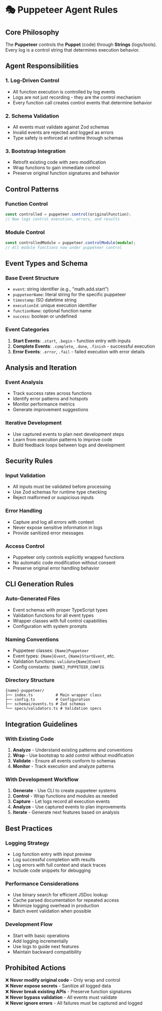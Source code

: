 # 🎭 Puppeteer Agent Rules

## Core Philosophy

The **Puppeteer** controls the **Puppet** (code) through **Strings** (logs/tools). Every log is a control string that determines execution behavior.

## Agent Responsibilities

### 1. Log-Driven Control
- All function execution is controlled by log events
- Logs are not just recording - they are the control mechanism
- Every function call creates control events that determine behavior

### 2. Schema Validation
- All events must validate against Zod schemas
- Invalid events are rejected and logged as errors
- Type safety is enforced at runtime through schemas

### 3. Bootstrap Integration
- Retrofit existing code with zero modification
- Wrap functions to gain immediate control
- Preserve original function signatures and behavior

## Control Patterns

### Function Control
```typescript
const controlled = puppeteer.control(originalFunction);
// Now logs control execution, errors, and results
```

### Module Control
```typescript
const controlledModule = puppeteer.controlModule(module);
// All module functions now under puppeteer control
```

## Event Types and Schema

### Base Event Structure
- `event`: string identifier (e.g., "math.add.start")
- `puppeteerName`: literal string for the specific puppeteer
- `timestamp`: ISO datetime string
- `executionId`: unique execution identifier
- `functionName`: optional function name
- `success`: boolean or undefined

### Event Categories
1. **Start Events**: `.start`, `.begin` - function entry with inputs
2. **Complete Events**: `.complete`, `.done`, `.finish` - successful execution
3. **Error Events**: `.error`, `.fail` - failed execution with error details

## Analysis and Iteration

### Event Analysis
- Track success rates across functions
- Identify error patterns and hotspots
- Monitor performance metrics
- Generate improvement suggestions

### Iterative Development
- Use captured events to plan next development steps
- Learn from execution patterns to improve code
- Build feedback loops between logs and development

## Security Rules

### Input Validation
- All inputs must be validated before processing
- Use Zod schemas for runtime type checking
- Reject malformed or suspicious inputs

### Error Handling
- Capture and log all errors with context
- Never expose sensitive information in logs
- Provide sanitized error messages

### Access Control
- Puppeteer only controls explicitly wrapped functions
- No automatic code modification without consent
- Preserve original error handling behavior

## CLI Generation Rules

### Auto-Generated Files
- Event schemas with proper TypeScript types
- Validation functions for all event types
- Wrapper classes with full control capabilities
- Configuration with system prompts

### Naming Conventions
- Puppeteer classes: `{Name}Puppeteer`
- Event types: `{Name}Event`, `{Name}StartEvent`, etc.
- Validation functions: `validate{Name}Event`
- Config constants: `{NAME}_PUPPETEER_CONFIG`

### Directory Structure
```
{name}-puppeteer/
├── index.ts          # Main wrapper class
├── config.ts         # Configuration
├── schemas/events.ts # Zod schemas
└── specs/validators.ts # Validation specs
```

## Integration Guidelines

### With Existing Code
1. **Analyze** - Understand existing patterns and conventions
2. **Wrap** - Use bootstrap to add control without modification
3. **Validate** - Ensure all events conform to schemas
4. **Monitor** - Track execution and analyze patterns

### With Development Workflow
1. **Generate** - Use CLI to create puppeteer systems
2. **Control** - Wrap functions and modules as needed
3. **Capture** - Let logs record all execution events
4. **Analyze** - Use captured events to plan improvements
5. **Iterate** - Generate next features based on analysis

## Best Practices

### Logging Strategy
- Log function entry with input preview
- Log successful completion with results
- Log errors with full context and stack traces
- Include code snippets for debugging

### Performance Considerations
- Use binary search for efficient JSDoc lookup
- Cache parsed documentation for repeated access
- Minimize logging overhead in production
- Batch event validation when possible

### Development Flow
- Start with basic operations
- Add logging incrementally
- Use logs to guide next features
- Maintain backward compatibility

## Prohibited Actions

❌ **Never modify original code** - Only wrap and control  
❌ **Never expose secrets** - Sanitize all logged data  
❌ **Never break existing APIs** - Preserve function signatures  
❌ **Never bypass validation** - All events must validate  
❌ **Never ignore errors** - All failures must be captured and logged